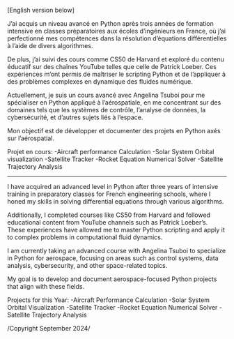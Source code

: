 
[English version below]



J’ai acquis un niveau avancé en Python après trois années de formation intensive en classes préparatoires aux écoles d’ingénieurs en France, où j’ai perfectionné mes compétences dans la résolution d’équations différentielles à l’aide de divers algorithmes.

De plus, j’ai suivi des cours comme CS50 de Harvard et exploré du contenu éducatif sur des chaînes YouTube telles que celle de Patrick Loeber. Ces expériences m’ont permis de maîtriser le scripting Python et de l’appliquer à des problèmes complexes en dynamique des fluides numérique.

Actuellement, je suis un cours avancé avec Angelina Tsuboi pour me spécialiser en Python appliqué à l’aérospatiale, en me concentrant sur des domaines tels que les systèmes de contrôle, l’analyse de données, la cybersécurité, et d’autres sujets liés à l’espace.

Mon objectif est de développer et documenter des projets en Python axés sur l’aérospatial.

Projet en cours:
-Aircraft performance Calculation
-Solar System Orbital visualization
-Satellite Tracker
-Rocket Equation Numerical Solver
-Satellite Trajectory Analysis

----------
I have acquired an advanced level in Python after three years of intensive training in preparatory classes for French engineering schools, where I honed my skills in solving differential equations through various algorithms.

Additionally, I completed courses like CS50 from Harvard and followed educational content from YouTube channels such as Patrick Loeber’s. These experiences have allowed me to master Python scripting and apply it to complex problems in computational fluid dynamics.

I am currently taking an advanced course with Angelina Tsuboi to specialize in Python for aerospace, focusing on areas such as control systems, data analysis, cybersecurity, and other space-related topics.

My goal is to develop and document aerospace-focused Python projects that align with these fields.

Projects for this Year:
-Aircraft Performance Calculation
-Solar System Orbital Visualization
-Satellite Tracker
-Rocket Equation Numerical Solver
-Satellite Trajectory Analysis

/Copyright September 2024/
